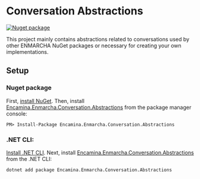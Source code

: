 ﻿# Conversation Abstractions

[![Nuget package](https://img.shields.io/nuget/v/Encamina.Enmarcha.Conversation.Abstractions)](https://www.nuget.org/packages/Encamina.Enmarcha.Conversation.Abstractions)

This project mainly contains abstractions related to conversations used by other ENMARCHA NuGet packages or necessary for creating your own implementations.

## Setup

### Nuget package

First, [install NuGet](http://docs.nuget.org/docs/start-here/installing-nuget). Then, install [Encamina.Enmarcha.Conversation.Abstractions](https://www.nuget.org/packages/Encamina.Enmarcha.Conversation.Abstractions) from the package manager console:

    PM> Install-Package Encamina.Enmarcha.Conversation.Abstractions

### .NET CLI:

[Install .NET CLI](https://learn.microsoft.com/en-us/dotnet/core/tools/). Next, install [Encamina.Enmarcha.Conversation.Abstractions](https://www.nuget.org/packages/Encamina.Enmarcha.Conversation.Abstractions) from the .NET CLI:

    dotnet add package Encamina.Enmarcha.Conversation.Abstractions